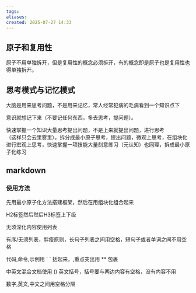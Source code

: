 ```yaml
---
tags: 
aliases: 
created: 2025-07-27 14:33
---
```

## 原子和复用性

原子不用单独拆开，但是复用性的概念必须拆开，有的概念即是原子也是复用性也得单独拆开。

## 思考模式与记忆模式

大脑是用来思考问题，不是用来记忆，常人经常犯病的毛病看到一个知识点下

意识就想记下来（不要记任何东西，多去思考，提问题）。


快速掌握一个知识大量思考提出问题，不是上来就提出问题，进行思考                   
（这样只会云里雾里），拆分成最小原子思考，提出问题，微观上思考，在组块化进行宏观上思考，快速掌握一项技能大量刻意练习（元认知）也同理，拆成最小原子化练习




## markdown

### 使用方法

先用最小原子化方法搭建框架，然后在用组块化组合起来

H2标签然后然后H3标签上下级

无须深化内容使用列表

有序/无须列表，胖瘦原则，长句子列表之间用空格，短句子或者单词之间不用空格

代码,命令,示例用 \` \` 括起来，,重点突出用 \*\* 包裹

中英文混合文档使用 () 英文括号，括号要与两边内容有空格，没有内容不用

数字,英文,中文之间用空格分隔
